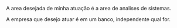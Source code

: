 A area desejada de minha atuação é a area de analises de sistemas.

A empresa que desejo atuar é em um banco, independente qual for.
